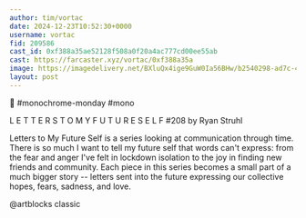 ```yaml
---
author: tim/vortac
date: 2024-12-23T10:52:30+0000
username: vortac
fid: 209586
cast_id: 0xf388a35ae52128f508a0f20a4ac777cd00ee55ab
cast: https://farcaster.xyz/vortac/0xf388a35a
image: https://imagedelivery.net/BXluQx4ige9GuW0Ia56BHw/b2540298-ad7c-4323-de6f-2e112d6dc100/original
layout: post
---
```


🖤 #monochrome-monday #mono

L E T T E R S T O M Y F U T U R E S E L F #208
by Ryan Struhl

Letters to My Future Self is a series looking at communication through time. There is so much I want to tell my future self that words can't express: from the fear and anger I've felt in lockdown isolation to the joy in finding new friends and community. Each piece in this series becomes a small part of a much bigger story -- letters sent into the future expressing our collective hopes, fears, sadness, and love.

@artblocks classic

<img src='https://imagedelivery.net/BXluQx4ige9GuW0Ia56BHw/b2540298-ad7c-4323-de6f-2e112d6dc100/original' alt='' referrerpolicy='no-referrer'/>
